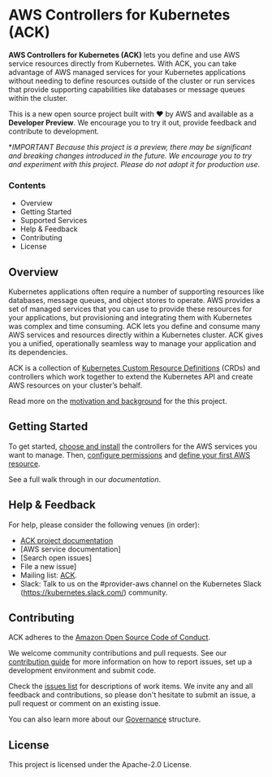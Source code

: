# AWS Controllers for Kubernetes (ACK)

**AWS Controllers for Kubernetes (ACK)** lets you define and use AWS service resources directly from Kubernetes. With ACK, you can take advantage of AWS managed services for your Kubernetes applications without needing to define resources outside of the cluster or run services that provide supporting capabilities like databases or message queues within the cluster.

This is a new open source project built with ❤️ by AWS and available as a **Developer Preview**. We encourage you to try it out, provide feedback and contribute to development.

**IMPORTANT *Because this project is a preview, there may be significant and breaking changes introduced in the future. We encourage you to try and experiment with this project. Please do not adopt it for production use.**

### Contents

* Overview
* Getting Started
* Supported Services
* Help & Feedback
* Contributing
* License

## Overview
Kubernetes applications often require a number of supporting resources like databases, message queues, and object stores to operate. AWS provides a set of managed services that you can use to provide these resources for your applications, but provisioning and integrating them with Kubernetes was complex and time consuming. ACK lets you define and consume many AWS services and resources directly within a Kubernetes cluster. ACK gives you a unified, operationally seamless way to manage your application and its dependencies.

ACK is a collection of [Kubernetes Custom Resource Definitions](https://kubernetes.io/docs/concepts/extend-kubernetes/api-extension/custom-resources/) (CRDs) and controllers which work together to extend the Kubernetes API and create AWS resources on your cluster’s behalf.

Read more on the [motivation and background](docs/background.md) for the this project.

## Getting Started

To get started, [choose and install](https://github.com/aws/aws-service-operator-k8s/blob/mvp/docs/contents/user-docs/install.md) the controllers for the AWS services you want to manage. Then, [configure permissions](https://github.com/aws/aws-service-operator-k8s/blob/mvp/docs/contents/user-docs/permissions.md) and [define your first AWS resource](https://github.com/aws/aws-service-operator-k8s/blob/mvp/docs/contents/user-docs/usage.md).

See a full walk through in our _documentation_.

## Help & Feedback
For help, please consider the following venues (in order):

* [ACK project documentation](https://aws.github.io/aws-controllers-k8s/)
* [AWS service documentation]
* [Search open issues]
* File a new issue]
* Mailing list: [ACK](https://groups.google.com/forum/#!forum/aws-service-operator-user/).
* Slack: Talk to us on the #provider-aws channel on the Kubernetes Slack (https://kubernetes.slack.com/) community.

## Contributing
ACK adheres to the [Amazon Open Source Code of Conduct](https://aws.github.io/code-of-conduct).

We welcome community contributions and pull requests. See our [contribution guide](/CONTRIBUTING.md) for more information on how to report issues, set up a development environment and submit code.

Check the [issues list](https://github.com/aws/aws-controllers-k8s/issues) for
descriptions of work items. We invite any and all feedback and contributions,
so please don't hesitate to submit an issue, a pull request or comment on an
existing issue.

You can also learn more about our [Governance](/GOVERNANCE.md) structure.

## License
This project is licensed under the Apache-2.0 License.

